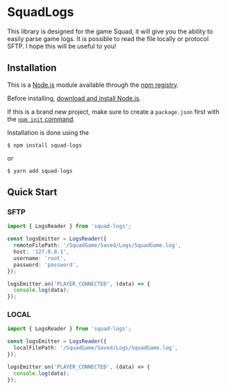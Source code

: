 # SquadLogs

This library is designed for the game Squad, it will give you the ability to easily parse game logs. It is possible to read the file locally or protocol SFTP. I hope this will be useful to you!

## Installation

This is a [Node.js](https://nodejs.org/en/) module available through the
[npm registry](https://www.npmjs.com/).

Before installing, [download and install Node.js](https://nodejs.org/en/download/).

If this is a brand new project, make sure to create a `package.json` first with
the [`npm init` command](https://docs.npmjs.com/creating-a-package-json-file).

Installation is done using the

```console
$ npm install squad-logs
```

or

```console
$ yarn add squad-logs
```

## Quick Start

### SFTP

```typescript
import { LogsReader } from 'squad-logs';

const logsEmitter = LogsReader({
  remoteFilePath: '/SquadGame/Saved/Logs/SquadGame.log',
  host: '127.0.0.1',
  username: 'root',
  password: 'password',
});

logsEmitter.on('PLAYER_CONNECTED', (data) => {
  console.log(data);
});
```

### LOCAL

```typescript
import { LogsReader } from 'squad-logs';

const logsEmitter = LogsReader({
  localFilePath: '/SquadGame/Saved/Logs/SquadGame.log',
});

logsEmitter.on('PLAYER_CONNECTED', (data) => {
  console.log(data);
});
```
